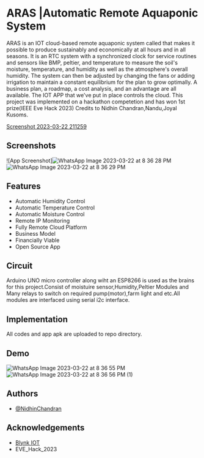 
# ARAS |Automatic Remote Aquaponic System

ARAS is an IOT cloud-based remote aquaponic system called that makes it possible to produce sustainably and economically at all hours and in all seasons. It is an RTC system with a synchronized clock for service routines and sensors like BMP, peltier, and temperature to measure the soil's moisture, temperature, and humidity as well as the atmosphere's overall humidity. The system can then be adjusted by changing the fans or adding irrigation to maintain a constant equilibrium for the plan to grow optimally. A business plan, a roadmap, a cost analysis, and an advantage are all available. The IOT APP that we've put in place controls the cloud.
This project was implemented on a hackathon competetion and has won 1st prize(IEEE Eve Hack 2023)
Credits to Nidhin Chandran,Nandu,Joyal Kusoms.


[Screenshot 2023-03-22 211259](https://user-images.githubusercontent.com/111580618/226962453-dd74e86d-d05a-43c0-a668-d54e999ce9a2.png)



## Screenshots

![App Screenshot]![WhatsApp Image 2023-03-22 at 8 36 28 PM](https://user-images.githubusercontent.com/111580618/226962870-1a454d62-a540-4bd5-a64a-6d218d7b5b1c.jpeg)
![WhatsApp Image 2023-03-22 at 8 36 29 PM](https://user-images.githubusercontent.com/111580618/226962961-3cc73d46-76f8-4d49-b054-08bf50d72a24.jpeg)




## Features

- Automatic Humidity Control
- Automatic Temperature Control
- Automatic Moisture Control
- Remote IP Monitoring
- Fully Remote Cloud Platform
- Business Model
- Financially Viable
- Open Source App

## Circuit

Arduino UNO micro controller along wiht an ESP8266 is used as the brains for this project.Consist of moistuire sensor,Humidity,Peltier Modules and Many relays to switch on required pump(motor),farm light and etc.All modules are interfaced using serial i2c interface.


## Implementation

All codes and app apk are uploaded to repo directory.


    
## Demo

![WhatsApp Image 2023-03-22 at 8 36 55 PM](https://user-images.githubusercontent.com/111580618/226962989-02abb5d4-df7e-488f-acdb-c182aa5d59ef.jpeg)
![WhatsApp Image 2023-03-22 at 8 36 56 PM (1)](https://user-images.githubusercontent.com/111580618/226963020-0437b4ed-5e40-429b-b4e0-2514bd53ed70.jpeg)


## Authors

- [@NidhinChandran](https://github.com/Nidhinchandran47)


## Acknowledgements

 - [Blynk IOT](https://blynk.io/)
 - EVE_Hack_2023
 

